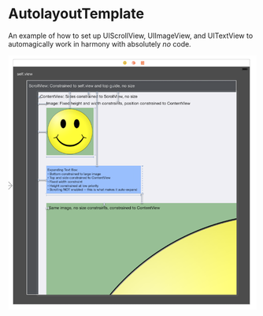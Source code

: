 AutolayoutTemplate
==================

An example of how to set up UIScrollView, UIImageView, and UITextView to automagically work in harmony with absolutely *no* code.

![](readme_image.png)
